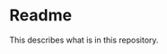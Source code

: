 Readme
======================================================
This describes what is in this repository.